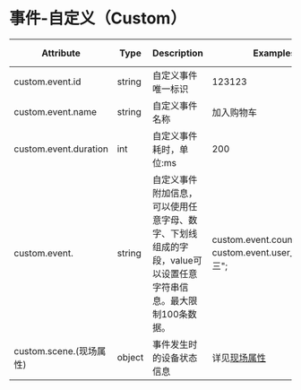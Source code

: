 
# 事件-自定义（Custom）

| Attribute | Type | Description | Examples | Requirement Level |
| -- | -- | -- | -- | -- |
| custom.event.id | string | 自定义事件唯一标识 | 123123 | Required |
| custom.event.name | string | 自定义事件名称 | 加入购物车 | Recommended |
| custom.event.duration | int | 自定义事件耗时，单位:ms | 200 | Recommended |
| custom.event.<key> | string | 自定义事件附加信息，<key>可以使用任意字母、数字、下划线组成的字段，value可以设置任意字符串信息。最大限制100条数据。 | custom.event.count="100";<br>custom.event.user_name="张三"; | Recommended |
| custom.scene.(现场属性) | object | 事件发生时的设备状态信息 | 详见[现场属性](./event_scene.md) | Required |
